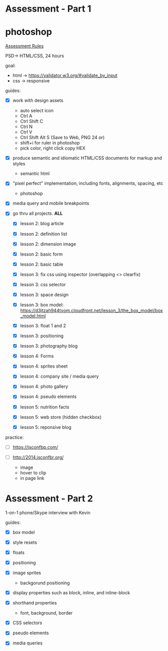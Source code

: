 
# Assessment - Part 1

photoshop
=======================
[Assessment Rules](https://launchschool.com/gists/99b650e4)

PSD-> HTML/CSS, 24 hours

goal:
- html -> https://validator.w3.org/#validate_by_input
- css -> responsive

guides:
- [x] work with design assets
  + auto select icon
  + Ctrl A
  + Ctrl Shift C
  + Ctrl N 
  + Ctrl V
  + Ctrl Shift Alt S (Save to Web, PNG 24 or)
  + shift+i for ruler in photoshop 
  + pick color, right click copy HEX

- [x] produce semantic and idiomatic HTML/CSS documents for markup and styles
  + semantic html

- [x] "pixel perfect" implementation, including fonts, alignments, spacing, etc
  + photoshop

- [x] media query and mobile breakpoints

- [x] go thru all projects. **ALL**
  + [x] lesson 2: blog article
  + [x] lesson 2: definition list
  + [x] lesson 2: dimension image
  + [x] lesson 2: basic form
  + [x] lesson 2: basic table

  + [x] lesson 3: fix css using inspector (overlapping <> clearfix)
  + [x] lesson 3: css selector
  + [x] lesson 3: space design
  + [x] lesson 3: box model: https://d3jtzah944tvom.cloudfront.net/lesson_3/the_box_model/box_model.html
  + [x] lesson 3: float 1 and 2
  + [x] lesson 3: positioning
  + [x] lesson 3: photography blog
  
  + [x] lesson 4: Forms
  + [x] lesson 4: sprites sheet
  + [x] lesson 4: company site / media query
  + [x] lesson 4: photo gallery
  + [x] lesson 4: pseudo elements
  
  + [x] lesson 5: nutrition facts
  + [x] lesson 5: web store (hidden checkbox)
  + [x] lesson 5: reponsive blog

practice:
- [ ] https://jsconfbp.com/

- [ ] http://2014.jsconfbr.org/
  + image
  + hover to clip
  + in page link

# Assessment - Part 2
1-on-1 phone/Skype interview with Kevin

guides:

- [x] box model

- [x] style resets

- [x] floats

- [x] positioning

- [x] image sprites
  + backgorund positioning

- [x] display properties such as block, inline, and inline-block

- [x] shorthand properties
  + font, background, border

- [x] CSS selectors

- [x] pseudo elements

- [x] media queries

